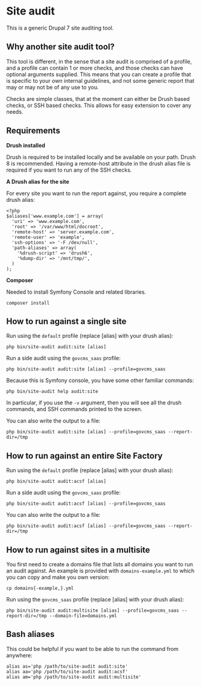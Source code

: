 # Site audit

This is a generic Drupal 7 site auditing tool.

## Why another site audit tool?

This tool is different, in the sense that a site audit is comprised of a profile, and a profile can contain 1 or more checks, and those checks can have optional arguments supplied. This means that you can create a profile that is specific to your own internal guidelines, and not some generic report that may or may not be of any use to you.

Checks are simple classes, that at the moment can either be Drush based checks, or SSH based checks. This allows for easy extension to cover any needs.

## Requirements

**Drush installed**

Drush is required to be installed locally and be available on your path. Drush 8 is recommended. Having a remote-host attribute in the drush alias file is required if you want to run any of the SSH checks.

**A Drush alias for the site**

For every site you want to run the report against, you require a complete drush alias:

```
<?php
$aliases['www.example.com'] = array(
  'uri' => 'www.example.com',
  'root' => '/var/www/html/docroot',
  'remote-host' => 'server.example.com',
  'remote-user' => 'example',
  'ssh-options' => '-F /dev/null',
  'path-aliases' => array(
    '%drush-script' => 'drush6',
    '%dump-dir' => '/mnt/tmp/',
  )
);
```

**Composer**

Needed to install Symfony Console and related libraries.

```
composer install
```

## How to run against a single site

Run using the `default` profile (replace [alias] with your drush alias):

```
php bin/site-audit audit:site [alias]
```

Run a side audit using the `govcms_saas` profile:

```
php bin/site-audit audit:site [alias] --profile=govcms_saas
```

Because this is Symfony console, you have some other familiar commands:

```
php bin/site-audit help audit:site
```

In particular, if you use the `-v` argument, then you will see all the drush commands, and SSH commands printed to the screen.

You can also write the output to a file:

```
php bin/site-audit audit:site [alias] --profile=govcms_saas --report-dir=/tmp
```

## How to run against an entire Site Factory

Run using the `default` profile (replace [alias] with your drush alias):

```
php bin/site-audit audit:acsf [alias]
```

Run a side audit using the `govcms_saas` profile:

```
php bin/site-audit audit:acsf [alias] --profile=govcms_saas
```

You can also write the output to a file:

```
php bin/site-audit audit:acsf [alias] --profile=govcms_saas --report-dir=/tmp
```


## How to run against sites in a multisite

You first need to create a domains file that lists all domains you want to run an audit against. An example is provided with `domains-example.yml` to which you can copy and make you own version:

```
cp domains{-example,}.yml
```

Run using the `govcms_saas` profile (replace [alias] with your drush alias):

```
php bin/site-audit audit:multisite [alias] --profile=govcms_saas --report-dir=/tmp --domain-file=domains.yml
```

## Bash aliases

This could be helpful if you want to be able to run the command from anywhere:

```
alias as='php /path/to/site-audit audit:site'
alias aa='php /path/to/site-audit audit:acsf'
alias am='php /path/to/site-audit audit:multisite'
```
